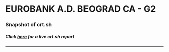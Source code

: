 # EUROBANK A.D. BEOGRAD CA - G2
### Snapshot of crt.sh
##### Click [here](https://crt.sh/?q=26A851DAAA07A6086F07B99B27614E60FF3296AA93EE2FF0DAA4BA6528B683DC) for a live crt.sh report

---
